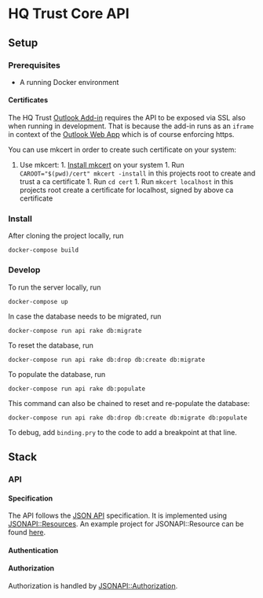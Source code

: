 # HQ Trust Core API

## Setup

### Prerequisites
* A running Docker environment

#### Certificates
The HQ Trust [Outlook Add-in](https://github.com/HQTrust/hq-outlook-addin) requires the API to be exposed via SSL also when running in development. That is because the add-in runs as an `iframe` in context of the [Outlook Web App](https://outlook.live.com) which is of course enforcing https.

You can use mkcert in order to create such certificate on your system:

  1. Use mkcert:
    1. [Install mkcert](https://github.com/FiloSottile/mkcert#installation) on your system
    1. Run `CAROOT="$(pwd)/cert" mkcert -install` in this projects root to create and trust a ca certificate
    1. Run `cd cert`
    1. Run `mkcert localhost` in this projects root create a certificate for localhost, signed by above ca certificate

### Install
After cloning the project locally, run
```
docker-compose build
```

### Develop
To run the server locally, run
```
docker-compose up
```

In case the database needs to be migrated, run
```
docker-compose run api rake db:migrate
```

To reset the database, run
```
docker-compose run api rake db:drop db:create db:migrate
```

To populate the database, run
```
docker-compose run api rake db:populate
```

This command can also be chained to reset and re-populate the database:
```
docker-compose run api rake db:drop db:create db:migrate db:populate
```

To debug, add `binding.pry` to the code to add a breakpoint at that line.

## Stack

### API

#### Specification
The API follows the [JSON API](http://jsonapi.org/) specification. It is implemented using [JSONAPI::Resources](http://jsonapi-resources.com/). An example project for JSONAPI::Resource can be found [here](https://github.com/cerebris/peeps).

#### Authentication


#### Authorization
Authorization is handled by [JSONAPI::Authorization](https://github.com/venuu/jsonapi-authorization).
